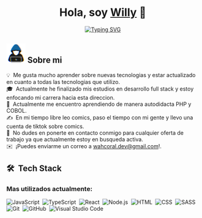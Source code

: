 <div align="center">
 <h1 align="center">Hola, soy <a href="https://www.linkedin.com/in/wahc/">Willy</a> 👋</h1>
</div>
<p align="center">
 <a href="https://github.com/SrWilly19"><img src="https://readme-typing-svg.herokuapp.com?font=Fira+Code&size=26&duration=4700&pause=850&color=39F731&center=true&random=false&width=435&lines=Full-Stack+Developer;Front-End+Developer;Back-End+Developer;Games+2D%2F3D+Developer" alt="Typing SVG" /></a>
</p>


## <picture><img src="https://github.com/0xAbdulKhalid/0xAbdulKhalid/raw/main/assets/mdImages/about_me.gif" width = 50px></picture> **Sobre mi**

💡 &nbsp;Me gusta mucho aprender sobre nuevas tecnologias y estar actualizado en cuanto a todas las tecnologias que utilizo.\
🎓 &nbsp;Actualmente he finalizado mis estudios en desarrollo full stack y estoy enfocando mi carrera hacia esta direccion.\
🌱 &nbsp;Actualmente me encuentro aprendiendo de manera autodidacta PHP y COBOL.\
✍️ &nbsp;En mi tiempo libre leo comics, paso el tiempo con mi gente y llevo una cuenta de tiktok sobre comics.\
💬 &nbsp;No dudes en ponerte en contacto conmigo para cualquier oferta de trabajo ya que actualmente estoy en busqueda activa.\
✉️ &nbsp;¡Puedes enviarme un correo a [wahcoral.dev@gmail.com](mailto:wahcoral.dev@gmail.com)!.
<!--📄 &nbsp;Please have a look at my [Résumé](https://www.adityavsingh.com/resume.html) for more details about me. I'm open to feedback and suggestions!-->

## 🛠 &nbsp;Tech Stack
### Mas utilizados actualmente:
![JavaScript](https://img.shields.io/badge/JavaScript-grey?style=for-the-badge&logo=JavaScript)&nbsp;
![TypeScript](https://img.shields.io/badge/typescript-grey?style=for-the-badge&logo=typescript)&nbsp;
![React](https://img.shields.io/badge/React-grey?style=for-the-badge&logo=React)&nbsp;
![Node.js](https://img.shields.io/badge/Node.js-grey?style=for-the-badge&logo=Node.js)&nbsp;
![HTML](https://img.shields.io/badge/HTML-grey?style=for-the-badge&logo=HTML5)&nbsp;
![CSS](https://img.shields.io/badge/CSS-grey?style=for-the-badge&logo=css3)&nbsp;
![SASS](https://img.shields.io/badge/SASS-grey?style=for-the-badge&logo=sass)&nbsp;
![Git](https://img.shields.io/badge/git-grey?style=for-the-badge&logo=git)&nbsp;
![GitHub](https://img.shields.io/badge/github-grey?style=for-the-badge&logo=github)&nbsp;
![Visual Studio Code](https://img.shields.io/badge/visual%20studio%20code-grey?style=for-the-badge&logo=visual%20studio%20code)&nbsp;
![]()&nbsp;
<!--
**SrWilly19/SrWilly19** is a ✨ _special_ ✨ repository because its `README.md` (this file) appears on your GitHub profile.

Here are some ideas to get you started:

- 🔭 I’m currently working on ...
- 🌱 I’m currently learning ...
- 👯 I’m looking to collaborate on ...
- 🤔 I’m looking for help with ...
- 💬 Ask me about ...
- 📫 How to reach me: ...
- 😄 Pronouns: ...
- ⚡ Fun fact: ...
-->
